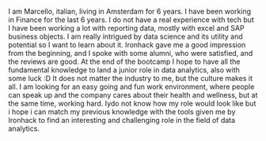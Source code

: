 I am Marcello, italian, living in Amsterdam for 6 years. 
I have been working in Finance for the last 6 years. I do not have a real experience with tech but I have been working a lot with reporting data, mostly with excel and SAP business objects. 
I am really intrigued by data science and its utility and potential so I want to learn about it. Ironhack gave me a good impression from the beginning, and I spoke with some alumni, who were satisfied, and the reviews are good. At the end of the bootcamp I hope to have all the fundamental knowledge to land a junior role in data analytics, also with some luck :D It does not matter the industry to me, but the culture makes it all. I am looking for an easy going and fun work environment, where people can speak up and the company cares about their health and wellness, but at the same time, working hard. Iydo not know how my role would look like but i hope i can match my previous knowledge with the tools given me by Ironhack to find an interesting and challenging role in the field of data analytics.
